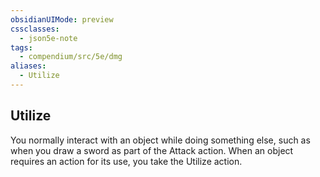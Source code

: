 ```yaml
---
obsidianUIMode: preview
cssclasses:
  - json5e-note
tags:
  - compendium/src/5e/dmg
aliases:
  - Utilize
---
```

## Utilize

You normally interact with an object while doing something else, such as when you draw a sword as part of the Attack action. When an object requires an action for its use, you take the Utilize action.